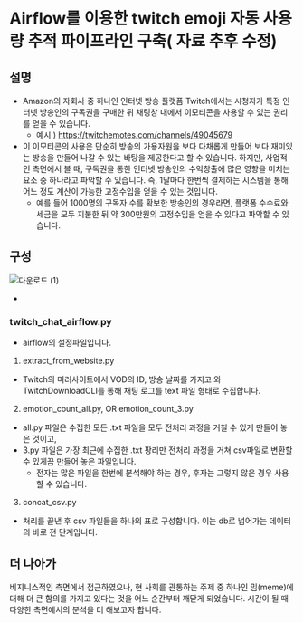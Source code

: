 # Airflow를 이용한 twitch emoji 자동 사용량 추적 파이프라인 구축( 자료 추후 수정) 

## 설명

- Amazon의 자회사 중 하나인 인터넷 방송 플랫폼 Twitch에서는 시청자가 특정 인터넷 방송인의 구독권을 구매한 뒤 채팅창 내에서 이모티콘을 사용할 수 있는 권리를 얻을 수 있습니다. 
  - 예시 ) https://twitchemotes.com/channels/49045679
- 이 이모티콘의 사용은 단순히 방송의 가용자원을 보다 다채롭게 만들어 보다 재미있는 방송을 만들어 나갈 수 있는 바탕을 제공한다고 할 수 있습니다. 하지만, 사업적인 측면에서 볼 때, 구독권을 통한 인터넷 방송인의 수익창출에 많은 영향을 미치는 요소 중 하나라고 파악할 수 있습니다. 즉, 1달마다 한번씩 결제하는 시스템을 통해 어느 정도 계산이 가능한 고정수입을 얻을 수 있는 것입니다.
  - 예를 들어 1000명의 구독자 수를 확보한 방송인의 경우라면, 플랫폼 수수료와 세금을 모두 지불한 뒤 약 300만원의 고정수입을 얻을 수 있다고 파악할 수 있습니다.


  
## 구성
  
  ![다운로드 (1)](https://user-images.githubusercontent.com/76681523/163663999-a1ee034e-b85b-4af4-af0a-5ecc0bb1c0eb.jpg)

- 


### twitch_chat_airflow.py
- airflow의 설정파일입니다.

1. extract_from_website.py
- Twitch의 미러사이트에서 VOD의 ID, 방송 날짜를 가지고 와 TwitchDownloadCLI를 통해 채팅 로그를 text 파일 형태로 수집합니다.
2. emotion_count_all.py, OR emotion_count_3.py
- all.py 파일은 수집한 모든 .txt 파일을 모두 전처리 과정을 거칠 수 있게 만들어 놓은 것이고,
- 3.py 파일은 가장 최근에 수집한 .txt 팡리만 전처리 과정을 거쳐 csv파일로 변환할 수 있게끔 만들어 놓은 파일입니다.
  - 전자는 많은 파일을 한번에 분석해야 하는 경우, 후자는 그렇지 않은 경우 사용할 수 있습니다. 

3. concat_csv.py
- 처리를 끝낸 후 csv 파일들을 하나의 표로 구성합니다. 이는 db로 넘어가는 데이터의 바로 전 단계입니다.


## 더 나아가

비지니스적인 측면에서 접근하였으나, 현 사회를 관통하는 주제 중 하나인 밈(meme)에 대해 더 큰 함의를 가지고 있다는 것을 어느 순간부터 깨닫게 되었습니다. 시간이 될 때 다양한 측면에서의 분석을 더 해보고자 합니다. 
